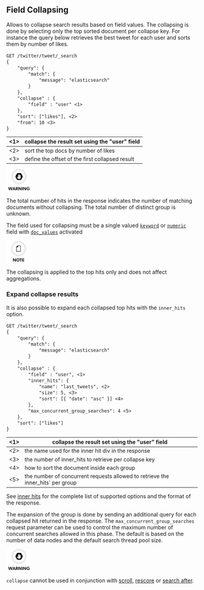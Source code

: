 ## Field Collapsing

Allows to collapse search results based on field values. The collapsing is done by selecting only the top sorted document per collapse key. For instance the query below retrieves the best tweet for each user and sorts them by number of likes.
    
    
    GET /twitter/tweet/_search
    {
        "query": {
            "match": {
                "message": "elasticsearch"
            }
        },
        "collapse" : {
            "field" : "user" <1>
        },
        "sort": ["likes"], <2>
        "from": 10 <3>
    }

<1>| collapse the result set using the "user" field     
---|---    
<2>| sort the top docs by number of likes     
<3>| define the offset of the first collapsed result   
  
![Warning](/images/icons/warning.png)

The total number of hits in the response indicates the number of matching documents without collapsing. The total number of distinct group is unknown.

The field used for collapsing must be a single valued [`keyword`](keyword.html) or [`numeric`](number.html) field with [`doc_values`](doc-values.html) activated

![Note](/images/icons/note.png)

The collapsing is applied to the top hits only and does not affect aggregations.

### Expand collapse results

It is also possible to expand each collapsed top hits with the `inner_hits` option.
    
    
    GET /twitter/tweet/_search
    {
        "query": {
            "match": {
                "message": "elasticsearch"
            }
        },
        "collapse" : {
            "field" : "user", <1>
            "inner_hits": {
                "name": "last_tweets", <2>
                "size": 5, <3>
                "sort": [{ "date": "asc" }] <4>
            },
            "max_concurrent_group_searches": 4 <5>
        },
        "sort": ["likes"]
    }

<1>| collapse the result set using the "user" field     
---|---    
<2>| the name used for the inner hit div in the response     
<3>| the number of inner_hits to retrieve per collapse key     
<4>| how to sort the document inside each group     
<5>| the number of concurrent requests allowed to retrieve the inner_hits` per group   
  
See [inner hits](search-request-inner-hits.html) for the complete list of supported options and the format of the response.

The expansion of the group is done by sending an additional query for each collapsed hit returned in the response. The `max_concurrent_group_searches` request parameter can be used to control the maximum number of concurrent searches allowed in this phase. The default is based on the number of data nodes and the default search thread pool size.

![Warning](/images/icons/warning.png)

`collapse` cannot be used in conjunction with [scroll](search-request-scroll.html), [rescore](search-request-rescore.html) or [search after](search-request-search-after.html).
